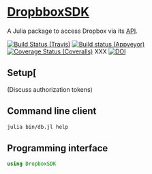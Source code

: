# [DropbboxSDK](https://github.com/eschnett/DropbboxSDK)

A Julia package to access Dropbox via its
[API](https://www.dropbox.com/developers/documentation/http).

[![Build Status (Travis)](https://travis-ci.org/eschnett/DropboxSDK.jl.svg?branch=master)](https://travis-ci.org/eschnett/DropboxSDK.jl)
[![Build status (Appveyor)](https://ci.appveyor.com/api/projects/status/eo7ajcctw4666pxm?svg=true)](https://ci.appveyor.com/project/eschnett/dropboxsdk-jl)
[![Coverage Status (Coveralls)](https://coveralls.io/repos/github/eschnett/DropboxSDK.jl/badge.svg?branch=master)](https://coveralls.io/github/eschnett/DropboxSDK.jl?branch=master)
XXX [![DOI](https://zenodo.org/badge/144600920.svg)](https://zenodo.org/badge/latestdoi/144600920)



## Setup[

(Discuss authorization tokens)



## Command line client

```sh
julia bin/db.jl help
```



## Programming interface

```Julia
using DropboxSDK
```
